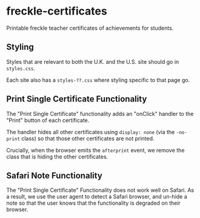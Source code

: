 # freckle-certificates

Printable freckle teacher certificates of achievements for students.

## Styling

Styles that are relevant to both the U.K. and the U.S. site should go in `styles.css`.

Each site also has a `styles-??.css` where styling specific to that page go.

## Print Single Certificate Functionality

The "Print Single Certificate" functionality adds an "onClick" handler to the
"Print" button of each certificate.

The handler hides all other certificates using `display: none` (via the
`-no-print` class) so that those other certificates are not printed.

Crucially, when the browser emits the `afterprint` event, we remove the class
that is hiding the other certificates.

## Safari Note Functionality

The "Print Single Certificate" Functionality does not work well on Safari. As a
result, we use the user agent to detect a Safari browser, and un-hide a note so
that the user knows that the functionality is degraded on their browser.
